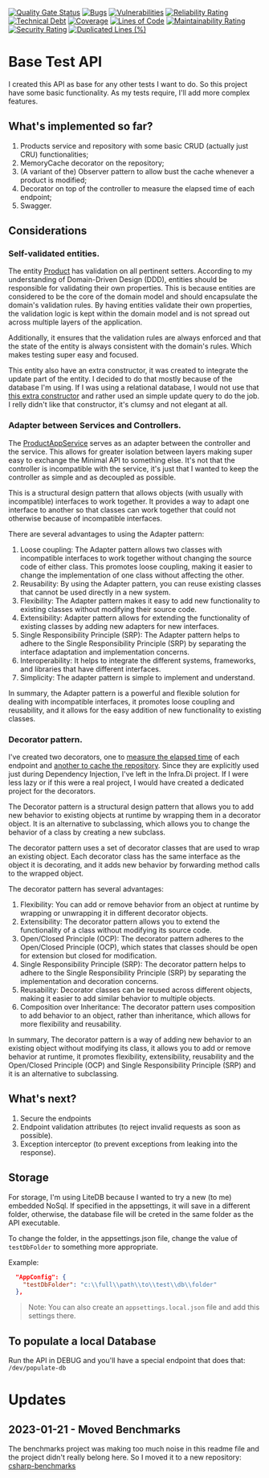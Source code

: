 [![Quality Gate Status](https://sonarcloud.io/api/project_badges/measure?project=brenordv_base-test-api&metric=alert_status)](https://sonarcloud.io/summary/new_code?id=brenordv_base-test-api)
[![Bugs](https://sonarcloud.io/api/project_badges/measure?project=brenordv_base-test-api&metric=bugs)](https://sonarcloud.io/summary/new_code?id=brenordv_base-test-api)
[![Vulnerabilities](https://sonarcloud.io/api/project_badges/measure?project=brenordv_base-test-api&metric=vulnerabilities)](https://sonarcloud.io/summary/new_code?id=brenordv_base-test-api)
[![Reliability Rating](https://sonarcloud.io/api/project_badges/measure?project=brenordv_base-test-api&metric=reliability_rating)](https://sonarcloud.io/summary/new_code?id=brenordv_base-test-api)
[![Technical Debt](https://sonarcloud.io/api/project_badges/measure?project=brenordv_base-test-api&metric=sqale_index)](https://sonarcloud.io/summary/new_code?id=brenordv_base-test-api)
[![Coverage](https://sonarcloud.io/api/project_badges/measure?project=brenordv_base-test-api&metric=coverage)](https://sonarcloud.io/summary/new_code?id=brenordv_base-test-api)
[![Lines of Code](https://sonarcloud.io/api/project_badges/measure?project=brenordv_base-test-api&metric=ncloc)](https://sonarcloud.io/summary/new_code?id=brenordv_base-test-api)
[![Maintainability Rating](https://sonarcloud.io/api/project_badges/measure?project=brenordv_base-test-api&metric=sqale_rating)](https://sonarcloud.io/summary/new_code?id=brenordv_base-test-api)
[![Security Rating](https://sonarcloud.io/api/project_badges/measure?project=brenordv_base-test-api&metric=security_rating)](https://sonarcloud.io/summary/new_code?id=brenordv_base-test-api)
[![Duplicated Lines (%)](https://sonarcloud.io/api/project_badges/measure?project=brenordv_base-test-api&metric=duplicated_lines_density)](https://sonarcloud.io/summary/new_code?id=brenordv_base-test-api)

# Base Test API
I created this API as base for any other tests I want to do.
So this project have some basic functionality. As my tests require, I'll add more complex features.

## What's implemented so far?

1. Products service and repository with some basic CRUD (actually just CRU) functionalities;
2. MemoryCache decorator on the repository;
3. (A variant of the) Observer pattern to allow bust the cache whenever a product is modified;
4. Decorator on top of the controller to measure the elapsed time of each endpoint;
5. Swagger.

## Considerations
### Self-validated entities.
The entity [Product](https://github.com/brenordv/base-test-api/blob/master/Raccoon.Ninja.Domain/Entities/Product.cs) has validation on all pertinent setters.
According to my understanding of Domain-Driven Design (DDD), entities should be responsible for validating their own properties. 
This is because entities are considered to be the core of the domain model and should encapsulate the domain's validation rules. 
By having entities validate their own properties, the validation logic is kept within the domain model and is not spread out across multiple 
layers of the application. 

Additionally, it ensures that the validation rules are always enforced and that the state of the entity is always consistent with the domain's rules.
Which makes testing super easy and focused.

This entity also have an extra constructor, it was created to integrate the update part of the entity. I decided to do that mostly because of the database I'm using.
If I was using a relational database, I would not use that [this extra constructor](https://github.com/brenordv/base-test-api/blob/master/Raccoon.Ninja.Domain/Entities/Product.cs#L13) 
and rather used an simple update query to do the job. I relly didn't like that constructor, it's clumsy and not elegant at all.

### Adapter between Services and Controllers.
The [ProductAppService](https://github.com/brenordv/base-test-api/blob/master/Raccoon.Ninja.AppServices/AppServices/ProductsAppService.cs) serves as an adapter between the 
controller and the service. This allows for greater isolation between layers making super easy to exchange the Minimal API to something else.
It's not that the controller is incompatible with the service, it's just that I wanted to keep the controller as simple and as decoupled as possible.

This is a structural design pattern that allows objects (with usually with incompatible) interfaces to work together. 
It provides a way to adapt one interface to another so that classes can work together that could not otherwise because of incompatible interfaces.

There are several advantages to using the Adapter pattern:

1. Loose coupling: The Adapter pattern allows two classes with incompatible interfaces to work together without changing the source code of either class. This promotes loose coupling, making it easier to change the implementation of one class without affecting the other.
2. Reusability: By using the Adapter pattern, you can reuse existing classes that cannot be used directly in a new system.
3. Flexibility: The Adapter pattern makes it easy to add new functionality to existing classes without modifying their source code.
4. Extensibility: Adapter pattern allows for extending the functionality of existing classes by adding new adapters for new interfaces.
5. Single Responsibility Principle (SRP): The Adapter pattern helps to adhere to the Single Responsibility Principle (SRP) by separating the interface adaptation and implementation concerns.
6. Interoperability: It helps to integrate the different systems, frameworks, and libraries that have different interfaces.
7. Simplicity: The adapter pattern is simple to implement and understand.

In summary, the Adapter pattern is a powerful and flexible solution for dealing with incompatible interfaces, it promotes loose coupling and 
reusability, and it allows for the easy addition of new functionality to existing classes.

### Decorator pattern.
I've created two decorators, one to [measure the elapsed time](https://github.com/brenordv/base-test-api/blob/master/Raccoon.Ninja.Infra.DI/Decorators/StopWatchDecorator.cs) of each endpoint and [another to cache the repository](https://github.com/brenordv/base-test-api/blob/master/Raccoon.Ninja.Infra.DI/Decorators/CachingDecorator.cs).
Since they are explicitly used just during Dependency Injection, I've left in the Infra.Di project. If I were less lazy or if this were a real project, I would have created a dedicated project for the decorators.

The Decorator pattern is a structural design pattern that allows you to add new behavior to existing objects at runtime by wrapping them in a decorator object. 
It is an alternative to subclassing, which allows you to change the behavior of a class by creating a new subclass.

The decorator pattern uses a set of decorator classes that are used to wrap an existing object. 
Each decorator class has the same interface as the object it is decorating, and it adds new behavior by forwarding method calls to the wrapped object.

The decorator pattern has several advantages:

1. Flexibility: You can add or remove behavior from an object at runtime by wrapping or unwrapping it in different decorator objects.
2. Extensibility: The decorator pattern allows you to extend the functionality of a class without modifying its source code.
3. Open/Closed Principle (OCP): The decorator pattern adheres to the Open/Closed Principle (OCP), which states that classes should be open for extension but closed for modification.
4. Single Responsibility Principle (SRP): The decorator pattern helps to adhere to the Single Responsibility Principle (SRP) by separating the implementation and decoration concerns.
5. Reusability: Decorator classes can be reused across different objects, making it easier to add similar behavior to multiple objects.
6. Composition over Inheritance: The decorator pattern uses composition to add behavior to an object, rather than inheritance, which allows for more flexibility and reusability.

In summary, The decorator pattern is a way of adding new behavior to an existing object without modifying its class, 
it allows you to add or remove behavior at runtime, it promotes flexibility, extensibility, reusability and the Open/Closed Principle (OCP) 
and Single Responsibility Principle (SRP) and it is an alternative to subclassing.


## What's next?

1. Secure the endpoints
2. Endpoint validation attributes (to reject invalid requests as soon as possible).
3. Exception interceptor (to prevent exceptions from leaking into the response).

## Storage
For storage, I'm using LiteDB because I wanted to try a new (to me) embedded NoSql.
If specified in the appsettings, it will save in a different folder, otherwise, the database file will be creted in the same folder as the API executable.

To change the folder, in the appsettings.json file, change the value of `testDbFolder` to something more appropriate.

Example: 
```json
  "AppConfig": {
    "testDbFolder": "c:\\full\\path\\to\\test\\db\\folder"
  },
```

> Note: You can also create an `appsettings.local.json` file and add this settings there.

## To populate a local Database
Run the API in DEBUG and you'll have a special endpoint that does that: `/dev/populate-db`


# Updates
## 2023-01-21 - Moved Benchmarks
The benchmarks project was making too much noise in this readme file and the project didn't really belong here.
So I moved it to a new repository: [csharp-benchmarks](https://github.com/brenordv/csharp-benchmarks)

